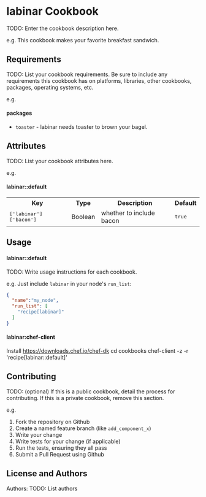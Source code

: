 labinar Cookbook
================
TODO: Enter the cookbook description here.

e.g.
This cookbook makes your favorite breakfast sandwich.

Requirements
------------
TODO: List your cookbook requirements. Be sure to include any requirements this cookbook has on platforms, libraries, other cookbooks, packages, operating systems, etc.

e.g.
#### packages
- `toaster` - labinar needs toaster to brown your bagel.

Attributes
----------
TODO: List your cookbook attributes here.

e.g.
#### labinar::default
<table>
  <tr>
    <th>Key</th>
    <th>Type</th>
    <th>Description</th>
    <th>Default</th>
  </tr>
  <tr>
    <td><tt>['labinar']['bacon']</tt></td>
    <td>Boolean</td>
    <td>whether to include bacon</td>
    <td><tt>true</tt></td>
  </tr>
</table>

Usage
-----
#### labinar::default
TODO: Write usage instructions for each cookbook.

e.g.
Just include `labinar` in your node's `run_list`:

```json
{
  "name":"my_node",
  "run_list": [
    "recipe[labinar]"
  ]
}
```
#### labinar:chef-client
Install https://downloads.chef.io/chef-dk
cd cookbooks
chef-client -z -r 'recipe[labinar::default]'

Contributing
------------
TODO: (optional) If this is a public cookbook, detail the process for contributing. If this is a private cookbook, remove this section.

e.g.
1. Fork the repository on Github
2. Create a named feature branch (like `add_component_x`)
3. Write your change
4. Write tests for your change (if applicable)
5. Run the tests, ensuring they all pass
6. Submit a Pull Request using Github

License and Authors
-------------------
Authors: TODO: List authors

